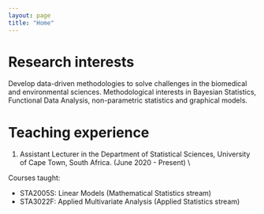 ```yaml
---
layout: page
title: "Home"
---
```


# Research interests

Develop data-driven methodologies to solve challenges in the biomedical and environmental sciences. Methodological interests in
Bayesian Statistics, Functional Data Analysis, non-parametric statistics and graphical models.

# Teaching experience

1. Assistant Lecturer in the Department of Statistical Sciences, University of Cape Town, South Africa. (June 2020 - Present) \
  
  Courses taught: 
  * STA2005S: Linear Models (Mathematical Statistics stream)
  * STA3022F: Applied Multivariate Analysis (Applied Statistics stream)


